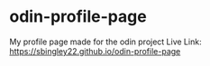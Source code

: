 # odin-profile-page
My profile page made for the odin project
Live Link: https://sbingley22.github.io/odin-profile-page
